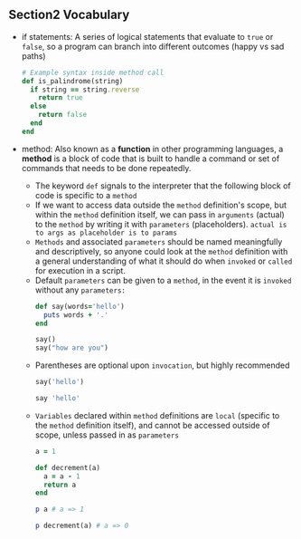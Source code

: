 ## Section2 Vocabulary
- if statements:  A series of logical statements that evaluate to `true` or `false`, so a program can branch into different outcomes (happy vs sad paths)

    ```ruby
    # Example syntax inside method call
    def is_palindrome(string)
      if string == string.reverse
        return true
      else
        return false
      end
    end
    ```

- method:  Also known as a __function__ in other programming languages, a __method__ is a block of code that is built to handle a command or set of commands that needs to be done repeatedly.
    - The keyword `def` signals to the interpreter that the following block of code is specific to a `method`
    - If we want to access data outside the `method` definition's scope, but within the `method` definition itself, we can pass in `arguments` (actual) to the `method` by writing it with `parameters` (placeholders).
        `actual is to args as placeholder is to params`
    - `Methods` and associated `parameters` should be named meaningfully and  descriptively, so anyone could look at the `method` definition with a general understanding of what it should do when `invoked` or `called` for execution in a script.
    - Default `parameters` can be given to a `method`, in the event it is `invoked` without any `parameters:`
      ```ruby
      def say(words='hello')
        puts words + '.'
      end

      say()
      say("how are you")
      ```
    - Parentheses are optional upon `invocation`, but highly recommended
      ```ruby
      say('hello')

      say 'hello'
      ```
    - `Variables` declared within `method` definitions are `local` (specific to the `method` definition itself), and cannot be accessed outside of scope, unless passed in as `parameters`
      ```ruby
      a = 1

      def decrement(a)
        a = a - 1
        return a
      end

      p a # a => 1

      p decrement(a) # a => 0
      ```
